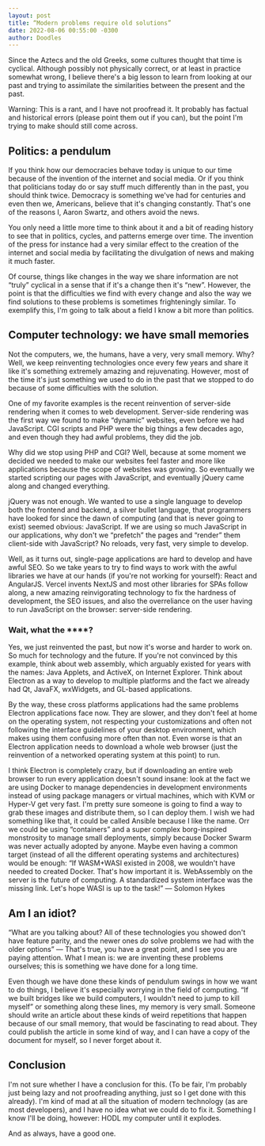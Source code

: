```yaml
---
layout: post
title: “Modern problems require old solutions”
date: 2022-08-06 00:55:00 -0300
author: Doodles
---
```


Since the Aztecs and the old Greeks, some cultures thought that time is cyclical. Although possibly not physically correct, or at least in practice somewhat wrong, I believe there's a big lesson to learn from looking at our past and trying to assimilate the similarities between the present and the past.

Warning: This is a rant, and I have not proofread it. It probably has factual and historical errors (please point them out if you can), but the point I'm trying to make should still come across.

## Politics: a pendulum

If you think how our democracies behave today is unique to our time because of the invention of the internet and social media. Or if you think that politicians today do or say stuff much differently than in the past, you should think twice. Democracy is something we've had for centuries and even then we, Americans, believe that it's changing constantly. That's one of the reasons I, Aaron Swartz, and others avoid the news.

You only need a little more time to think about it and a bit of reading history to see that in politics, cycles, and patterns emerge over time. The invention of the press for instance had a very similar effect to the creation of the internet and social media by facilitating the divulgation of news and making it much faster.

Of course, things like changes in the way we share information are not “truly” cyclical in a sense that if it's a change then it's “new”. However, the point is that the difficulties we find with every change and also the way we find solutions to these problems is sometimes frighteningly similar. To exemplify this, I'm going to talk about a field I know a bit more than politics.

## Computer technology: we have small memories

Not the computers, we, the humans, have a very, very small memory. Why? Well, we keep reinventing technologies once every few years and share it like it's something extremely amazing and rejuvenating. However, most of the time it's just something we used to do in the past that we stopped to do because of some difficulties with the solution.

One of my favorite examples is the recent reinvention of server-side rendering when it comes to web development. Server-side rendering was the first way we found to make “dynamic” websites, even before we had JavaScript. CGI scripts and PHP were the big things a few decades ago, and even though they had awful problems, they did the job.

Why did we stop using PHP and CGI? Well, because at some moment we decided we needed to make our websites feel faster and more like applications because the scope of websites was growing. So eventually we started scripting our pages with JavaScript, and eventually jQuery came along and changed everything.

jQuery was not enough. We wanted to use a single language to develop both the frontend and backend, a silver bullet language, that programmers have looked for since the dawn of computing (and that is never going to exist) seemed obvious: JavaScript. If we are using so much JavaScript in our applications, why don't we “prefetch” the pages and “render” them client-side with JavaScript? No reloads, very fast, very simple to develop.

Well, as it turns out, single-page applications are hard to develop and have awful SEO. So we take years to try to find ways to work with the awful libraries we have at our hands (if you're not working for yourself): React and AngularJS. Vercel invents NextJS and most other libraries for SPAs follow along, a new amazing reinvigorating technology to fix the hardness of development, the SEO issues, and also the overreliance on the user having to run JavaScript on the browser: server-side rendering.

### Wait, what the \*\*\*\*?

Yes, we just reinvented the past, but now it's worse and harder to work on. So much for technology and the future. If you're not convinced by this example, think about web assembly, which arguably existed for years with the names: Java Applets, and ActiveX, on Internet Explorer. Think about Electron as a way to develop to multiple platforms and the fact we already had Qt, JavaFX, wxWidgets, and GL-based applications.

By the way, these cross platforms applications had the same problems Electron applications face now. They are slower, and they don't feel at home on the operating system, not respecting your customizations and often not following the interface guidelines of your desktop environment, which makes using them confusing more often than not. Even worse is that an Electron application needs to download a whole web browser (just the reinvention of a networked operating system at this point) to run.

I think Electron is completely crazy, but if downloading an entire web browser to run every application doesn't sound insane: look at the fact we are using Docker to manage dependencies in development environments instead of using package managers or virtual machines, which with KVM or Hyper-V get very fast. 
I'm pretty sure someone is going to find a way to grab these images and distribute them, so I can deploy them. I wish we had something like that, it could be called Ansible because I like the name. Orr we could be using “containers” and a super complex borg-inspired monstrosity to manage small deployments, simply because Docker Swarm was never actually adopted by anyone.
Maybe even having a common target (instead of all the different operating systems and architectures) would be enough: “If WASM+WASI existed in 2008, we wouldn't have needed to created Docker. That's how important it is. WebAssembly on the server is the future of computing. A standardized system interface was the missing link. Let's hope WASI is up to the task!” — Solomon Hykes

## Am I an idiot?

“What are you talking about? All of these technologies you showed don't have feature parity, and the newer ones _do_ solve problems we had with the older options” — That's true, you have a great point, and I see you are paying attention. What I mean is: we are inventing these problems ourselves; this is something we have done for a long time.

Even though we have done these kinds of pendulum swings in how we want to do things, I believe it's especially worrying in the field of computing. “If we built bridges like we build computers, I wouldn't need to jump to kill myself” or something along these lines, my memory is very small. Someone should write an article about these kinds of weird repetitions that happen because of our small memory, that would be fascinating to read about. They could publish the article in some kind of way, and I can have a copy of the document for myself, so I never forget about it.

## Conclusion

I'm not sure whether I have a conclusion for this. (To be fair, I'm probably just being lazy and not proofreading anything, just so I get done with this already). I'm kind of mad at all the situation of modern technology (as are most developers), and I have no idea what we could do to fix it. Something I know I'll be doing, however: HODL my computer until it explodes.

And as always, have a good one.
